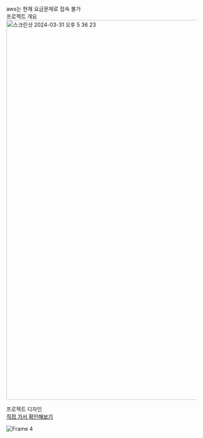 aws는 현재 요금문제로 접속 불가<br>
프로젝트 개요
<img width="1006" alt="스크린샷 2024-03-31 오후 5 36 23" src="https://github.com/Imhwitae/TodoDoit/assets/128017239/b7bedbc1-10b5-448a-8f35-91945bd2a66e">

프로젝트 디자인 <br/>
<a href="https://www.figma.com/file/IMM6gNoyjWuaAjZfpQTVQM/Untitled?type=design&node-id=0%3A1&mode=design&t=4vMZohG8plmw8xnC-1" style="text-decorate:none; font-weight:500; color:black;">직접 가서 확인해보기</a>

![Frame 4](https://github.com/Imhwitae/TodoDoit/assets/128017239/97bba9bf-6e23-4fbb-bc3e-7dea63b69506)
